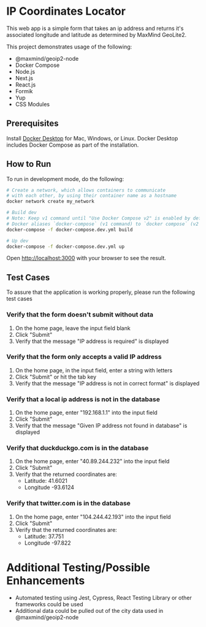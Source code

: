 # IP Coordinates Locator

This web app is a simple form that takes an ip address and returns it's associated longitude and latitude as determined by MaxMind GeoLite2.

This project demonstrates usage of the following:
* @maxmind/geoip2-node
* Docker Compose
* Node.js
* Next.js
* React.js
* Formik
* Yup
* CSS Modules


## Prerequisites

Install [Docker Desktop](https://docs.docker.com/get-docker) for Mac, Windows, or Linux. Docker Desktop includes Docker Compose as part of the installation.

## How to Run

To run in development mode, do the following:

```bash
# Create a network, which allows containers to communicate
# with each other, by using their container name as a hostname
docker network create my_network

# Build dev
# Note: Keep v1 command until "Use Docker Compose v2" is enabled by default for Docker Desktop for Linux
# Docker aliases `docker-compose` (v1 command) to `docker compose` (v2 command), but not the other way around
docker-compose -f docker-compose.dev.yml build

# Up dev
docker-compose -f docker-compose.dev.yml up
```

Open [http://localhost:3000](http://localhost:3000) with your browser to see the result.

## Test Cases

To assure that the application is working properly, please run the following test cases

### Verify that the form doesn't submit without data

1. On the home page, leave the input field blank
2. Click "Submit"
3. Verify that the message "IP address is required" is displayed

### Verify that the form only accepts a valid IP address

1. On the home page, in the input field, enter a string with letters
2. Click "Submit" or hit the tab key
3. Verify that the message "IP address is not in correct format" is displayed

### Verify that a local ip address is not in the database

1. On the home page, enter "192.168.1.1" into the input field
2. Click "Submit"
3. Verify that the message "Given IP address not found in database" is displayed

### Verify that duckduckgo.com is in the database

1. On the home page, enter "40.89.244.232" into the input field
2. Click "Submit"
3. Verify that the returned coordinates are:
   - Latitude: 41.6021
   - Longitude -93.6124

### Verify that twitter.com is in the database

1. On the home page, enter "104.244.42.193" into the input field
2. Click "Submit"
3. Verify that the returned coordinates are:
   - Latitude: 37.751
   - Longitude -97.822


# Additional Testing/Possible Enhancements
* Automated testing using Jest, Cypress, React Testing Library or other frameworks could be used
* Additional data could be pulled out of the city data used in @maxmind/geoip2-node
